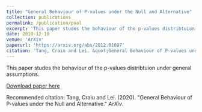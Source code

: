 ```yaml
---
title: "General Behaviour of P-values under the Null and Alternative"
collection: publications
permalink: /publication/pval
excerpt: 'This paper studes the behaviour of the p-values distribtuion under general assumptions.'
date: 2010-12-10
venue: 'ArXiv'
paperurl: 'https://arxiv.org/abs/2012.01697'
citation: 'Tang, Craiu and Lei. &quot;General Behaviour of P-values under the Null and Alternative.&quot; <i>ArXiv</i>.'
---
```

This paper studes the behaviour of the p-values distribtuion under general assumptions.

[Download paper here](http://yanbotang.github.io/files/pval.pdf)

Recommended citation: Tang, Craiu and Lei. (2020). "General Behaviour of P-values under the Null and Alternative." <i>ArXiv</i>. 
